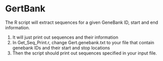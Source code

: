# GertBank
 The R script will extract sequences for a given GeneBank ID, start and end information. 
1. It will just print out sequences and their information
2. In Get_Seq_Print.r, change Gert.genebank.txt to your file that contain genebank IDs and their start and stop locations
3. Then the script should print out sequences specified in your input file. 




